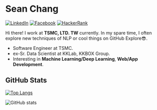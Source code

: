 # Sean Chang

[![LinkedIn](https://img.shields.io/badge/LinkedIn-0077B5?style=for-the-badge&logo=linkedin&logoColor=white)](https://www.linkedin.com/in/r05323028/)
[![Facebook](https://img.shields.io/badge/Facebook-1877F2?style=for-the-badge&logo=facebook&logoColor=white)](https://www.facebook.com/sean50301/)
[![HackerRank](https://img.shields.io/badge/-Hackerrank-2EC866?style=for-the-badge&logo=HackerRank&logoColor=white)](https://www.hackerrank.com/r05323028)

Hi there! I work at **TSMC, LTD. TW** currently. In my spare time, I often explore new techniques of NLP or cool things on GitHub Explore:sunglasses:.

- Software Engineer at TSMC.
- ex-Sr. Data Scientist at KKLab, KKBOX Group.
- Interesting in **Machine Learning/Deep Learning**, **Web/App Development**.

## GitHub Stats

[![Top Langs](https://github-readme-stats.vercel.app/api/top-langs/?username=r05323028&hide=jupyter%20notebook,html&layout=compact)](https://github.com/anuraghazra/github-readme-stats)

![GitHub stats](https://github-readme-stats.vercel.app/api?username=r05323028&show_icons=true&theme=transparent)
